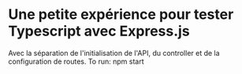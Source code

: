 # Une petite expérience pour tester Typescript avec Express.js
Avec la séparation de l'initialisation de l'API, du controller et de la configuration de routes.
To run: npm start
